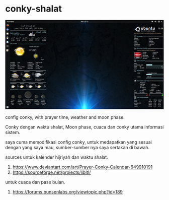 # conky-shalat
![alt text](https://github.com/haze-skw/conky-shalat/blob/master/SS.png)

config conky, with prayer time, weather and moon phase.

Conky dengan waktu shalat, Moon phase, cuaca dan conky utama informasi sistem.

saya cuma memodifikasi config conky, untuk medapatkan yang sesuai dengan yang saya mau, sumber-sumber nya saya sertakan di bawah.

sources 
untuk kalender hijriyah dan waktu shalat.
1. https://www.deviantart.com/art/Prayer-Conky-Calendar-649910191
2. https://sourceforge.net/projects/libitl/

untuk cuaca dan pase bulan.
1. https://forums.bunsenlabs.org/viewtopic.php?id=189
